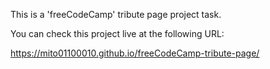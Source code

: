 This is a 'freeCodeCamp' tribute page project task.

You can check this project live at the following URL:

https://mito01100010.github.io/freeCodeCamp-tribute-page/